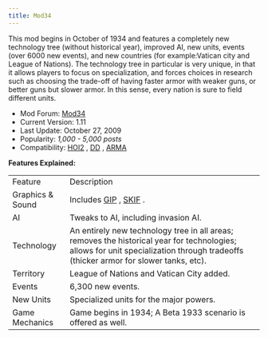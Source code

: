 ```yaml
---
title: Mod34
---
```



This mod begins in October of 1934 and features a completely new
technology tree (without historical year), improved AI, new units,
events (over 6000 new events), and new countries (for example:Vatican
city and League of Nations). The technology tree in particular is very
unique, in that it allows players to focus on specialization, and forces
choices in research such as choosing the trade-off of having faster
armor with weaker guns, or better guns but slower armor. In this sense,
every nation is sure to field different units.

-   Mod Forum:
    [Mod34](http://forum.paradoxplaza.com/forum/showthread.php?t=277121&page=1)
-   Current Version: 1.11
-   Last Update: October 27, 2009
-   Popularity: *1,000 - 5,000 posts*
-   Compatibility: [HOI2](/wiki/HOI2 "HOI2") , [DD](/wiki/DD "DD") ,
    [ARMA](/wiki/ARMA "ARMA")

**Features Explained:**

|                  |                                                                                                                                                                                     |
|------------------|-------------------------------------------------------------------------------------------------------------------------------------------------------------------------------------|
| Feature          | Description                                                                                                                                                                         |
| Graphics & Sound | Includes [GIP](/wiki/GIP "GIP") , [SKIF](/wiki/SKIF "SKIF") .                                                                                                                       |
| AI               | Tweaks to AI, including invasion AI.                                                                                                                                                |
| Technology       | An entirely new technology tree in all areas; removes the historical year for technologies; allows for unit specialization through tradeoffs (thicker armor for slower tanks, etc). |
| Territory        | League of Nations and Vatican City added.                                                                                                                                           |
| Events           | 6,300 new events.                                                                                                                                                                   |
| New Units        | Specialized units for the major powers.                                                                                                                                             |
| Game Mechanics   | Game begins in 1934; A Beta 1933 scenario is offered as well.                                                                                                                       |
